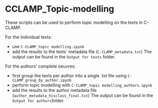 # CCLAMP_Topic-modelling
These scripts can be used to perform topic modelling on the texts in C-CLAMP.

For the individual texts:
* use `C-CLAMP_topic modelling.ipynb`
* add the results to the texts' metadata file (`C-CLAMP_metadata.txt`)
The output can be found in the `Output for texts` folder.

For the authors' complete oeuvres:
* first group the texts per author into a single .txt file using `C-CLAMP_group_by_author.ipynb`
* perform topic modelling with `C-CLAMP_topic modelling_authors.ipynb`
* add the results to the author metadata file (`author_metadata_hisclass_final.txt`)
The output can be found in the `Output for authors`folder.
